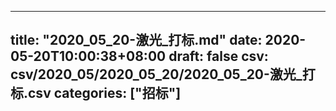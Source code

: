 
---
title: "2020_05_20-激光_打标.md"
date: 2020-05-20T10:00:38+08:00
draft: false
csv: csv/2020_05/2020_05_20/2020_05_20-激光_打标.csv
categories: ["招标"]
---

